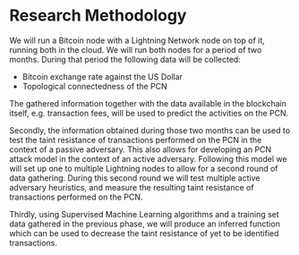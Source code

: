 # Research Methodology

We will run a Bitcoin node with a Lightning Network node on top of it, running both in the cloud. We will run both nodes for a period of two months. During that period the following data will be collected:

- Bitcoin exchange rate against the US Dollar
- Topological connectedness of the PCN

The gathered information together with the data available in the blockchain itself, e.g. transaction fees, will be used to predict the activities on the PCN.

Secondly, the information obtained during those two months can be used to test the taint resistance of transactions performed on the PCN in the context of a passive adversary. This also allows for developing an PCN attack model in the context of an active adversary. Following this model we will set up one to multiple Lightning nodes to allow for a second round of data gathering. During this second round we will test multiple active adversary heuristics, and measure the resulting taint resistance of transactions performed on the PCN.

Thirdly, using Supervised Machine Learning algorithms and a training set data gathered in the previous phase, we will produce an inferred function which can be used to decrease the taint resistance of yet to be identified transactions.
